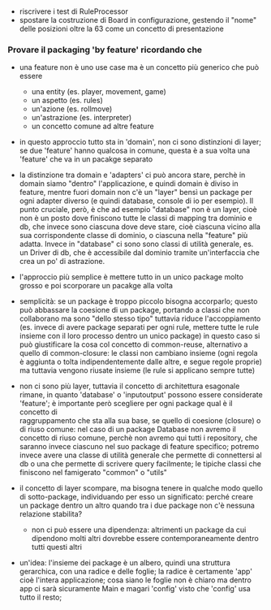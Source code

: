 ###
- riscrivere i test di RuleProcessor 
- spostare la costruzione di Board in configurazione, 
    gestendo il "nome" delle posizioni oltre la 63 come un concetto di presentazione

### Provare il packaging 'by feature' ricordando che 
- una feature non è uno use case ma è un concetto più generico che può essere
    - una entity (es. player, movement, game)
    - un aspetto (es. rules)
    - un'azione (es. rollmove)
    - un'astrazione (es. interpreter)
    - un concetto comune ad altre feature

- in questo approccio tutto sta in 'domain', non ci sono distinzioni di layer;
    se due 'feature' hanno qualcosa in comune, questa è a sua volta una 'feature' che va in un 
    pacakge separato
- la distinzione tra domain e 'adapters' ci può ancora stare, perchè in domain
siamo "dentro" l'applicazione, e quindi domain è diviso in feature, 
  mentre fuori domain non c'è un "layer" bensì un package per ogni adapter diverso
  (e quindi database, console di io per esempio).
  Il punto cruciale, però, è che ad esempio "database" non è un layer,
  cioè non è un posto dove finiscono tutte le classi di mapping tra dominio e 
  db, che invece sono ciascuna dove deve stare, cioè ciascuna vicino alla sua
  corrispondente classe di dominio, o ciascuna nella "feature" più adatta.
  Invece in "database" ci sono sono classi di utilità generale, es. un Driver di db,
  che è accessibile dal dominio tramite un'interfaccia che crea un po' di astrazione.

- l'approccio più semplice è mettere tutto in un unico package molto grosso e poi 
    scorporare un pacakge alla volta

- semplicità: se un package è troppo piccolo bisogna accorparlo; questo può abbassare la coesione
    di un package, portando a classi che non collaborano ma sono "dello stesso tipo"
    tuttavia riduce l'accoppiamento (es. invece di avere package separati per ogni rule,
    mettere tutte le rule insieme con il loro processo dentro un unico package)
    in questo caso si può giustificare la cosa col concetto di common-reuse, alternativo 
    a quello di common-closure: le classi non cambiano insieme (ogni regola è aggiunta o tolta 
  indipendentemente dalle altre, e segue regole proprie) ma tuttavia vengono riusate insieme
  (le rule si applicano sempre tutte)

- non ci sono più layer, tuttavia il concetto di architettura esagonale rimane,
    in quanto 'database' o 'inputoutput' possono essere considerate 'feature';
    è importante però scegliere per ogni package qual è il concetto di  
    raggruppamento che sta alla sua base, se quello di coesione (closure) o di riuso comune:
    nel caso di un package Database non avremo il concetto di riuso comune, 
    perchè non avremo qui tutti i repository, che saranno invece ciascuno
    nel suo package di feature specifico; 
    potremo invece avere una classe di utilità generale che permette di connettersi 
    al db o una che permette di scrivere query facilmente; le tipiche classi 
    che finiscono nel famigerato "common" o "utils"
  
- il concetto di layer scompare, ma bisogna tenere in qualche modo quello di sotto-package,
    individuando per esso un significato: perché creare un package dentro un altro 
    quando tra i due package non c'è nessuna relazione stabilita?
    - non ci può essere una dipendenza: altrimenti un package da cui dipendono molti altri
        dovrebbe essere contemporaneamente dentro tutti questi altri
      
- un'idea: l'insieme dei package è un albero, quindi una struttura gerarchica,
con una radice e delle foglie; la radice è certamente 'app' cioè l'intera applicazione;
  cosa siano le foglie non è chiaro ma dentro app ci sarà sicuramente Main
  e magari 'config' visto che 'config' usa tutto il resto;   
